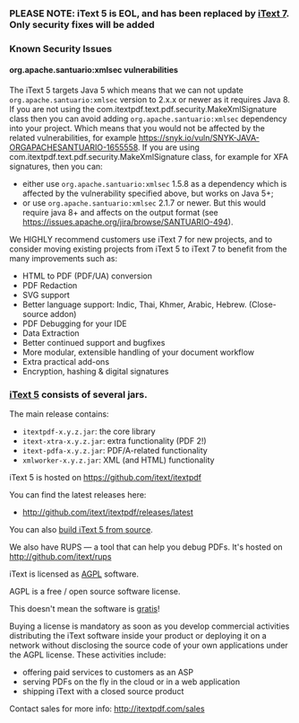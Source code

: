 ### **PLEASE NOTE: iText 5 is EOL, and has been replaced by [iText 7][itext7].  Only security fixes will be added**

### Known Security Issues

#### org.apache.santuario:xmlsec vulnerabilities
The iText 5 targets Java 5 which means that we can not update `org.apache.santuario:xmlsec` version to 2.x.x or newer as
it requires Java 8. If you are not using the com.itextpdf.text.pdf.security.MakeXmlSignature class then you can avoid
adding `org.apache.santuario:xmlsec` dependency into your project. Which means that you would not be affected by
the related vulnerabilities, for example https://snyk.io/vuln/SNYK-JAVA-ORGAPACHESANTUARIO-1655558. If you are using
com.itextpdf.text.pdf.security.MakeXmlSignature class, for example for XFA signatures, then you can:
- either use `org.apache.santuario:xmlsec` 1.5.8 as a dependency which is affected by the vulnerability specified above,
 but works on Java 5+;
- or use `org.apache.santuario:xmlsec` 2.1.7 or newer. But this would require java 8+ and affects on the output format
(see https://issues.apache.org/jira/browse/SANTUARIO-494).

We HIGHLY recommend customers use iText 7 for new projects, and to consider moving existing projects from iText 5 to iText 7 to benefit from the many improvements such as:
 
- HTML to PDF (PDF/UA) conversion
- PDF Redaction
- SVG support
- Better language support: Indic, Thai, Khmer, Arabic, Hebrew. (Close-source addon)
- PDF Debugging for your IDE
- Data Extraction
- Better continued support and bugfixes
- More modular, extensible handling of your document workflow
- Extra practical add-ons
- Encryption, hashing & digital signatures


### [iText 5][itext] consists of several jars.

The main release contains:
- ```itextpdf-x.y.z.jar```: the core library
- ```itext-xtra-x.y.z.jar```: extra functionality (PDF 2!)
- ```itext-pdfa-x.y.z.jar```: PDF/A-related functionality
- ```xmlworker-x.y.z.jar```: XML (and HTML) functionality

iText 5 is hosted on https://github.com/itext/itextpdf

You can find the latest releases here:
- http://github.com/itext/itextpdf/releases/latest

You can also [build iText 5 from source][building].

We also have RUPS — a tool that can help you debug PDFs. It's hosted on http://github.com/itext/rups

iText is licensed as [AGPL][agpl] software.

AGPL is a free / open source software license.

This doesn't mean the software is [gratis][gratis]!

Buying a license is mandatory as soon as you develop commercial activities
distributing the iText software inside your product or deploying it on a network
without disclosing the source code of your own applications under the AGPL license.
These activities include:
- offering paid services to customers as an ASP
- serving PDFs on the fly in the cloud or in a web application
- shipping iText with a closed source product

Contact sales for more info: http://itextpdf.com/sales

[agpl]: LICENSE.md
[building]: BUILDING.md
[extrajars]: EXTRAJARS.md
[gratis]: https://en.wikipedia.org/wiki/Gratis_versus_libre
[itext]: http://itextpdf.com/
[itext7]: https://github.com/itext/itext7
